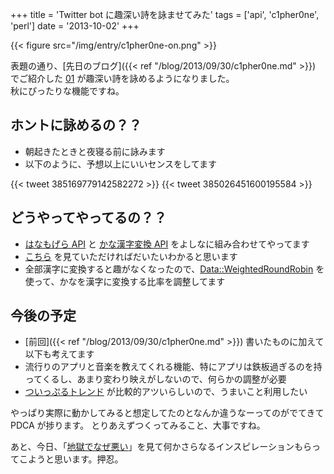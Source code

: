+++
title = 'Twitter bot に趣深い詩を詠ませてみた'
tags = ['api', 'c1pher0ne', 'perl']
date = '2013-10-02'
+++

{{< figure src="/img/entry/c1pher0ne-on.png" >}}

表題の通り、[先日のブログ]({{< ref "/blog/2013/09/30/c1pher0ne.md" >}}) でご紹介した [01](http://twitter.com/c1pher0ne) が趣深い詩を詠めるようになりました。  
秋にぴったりな機能ですね。

<!--more-->

## ホントに詠めるの？？

- 朝起きたときと夜寝る前に詠みます
- 以下のように、予想以上にいいセンスをしてます

{{< tweet 385169779142582272 >}}
{{< tweet 385026451600195584 >}}

## どうやってやってるの？？

- [はなもげら API](http://truelogic.biz/hanamogera/hana-about.html) と [かな漢字変換 API](http://developer.yahoo.co.jp/webapi/jlp/jim/v1/conversion.html) をよしなに組み合わせてやってます
- [こちら](https://github.com/m0t0k1ch1/c1pher0ne/blob/master/lib/Cipherone/Model/Poem.pm) を見ていただければだいたいわかると思います
- 全部漢字に変換すると趣がなくなったので、[Data::WeightedRoundRobin](http://search.cpan.org/~xaicron/Data-WeightedRoundRobin-0.06/lib/Data/WeightedRoundRobin.pm) を使って、かなを漢字に変換する比率を調整してます

## 今後の予定

- [前回]({{< ref "/blog/2013/09/30/c1pher0ne.md" >}}) 書いたものに加えて以下も考えてます
- 流行りのアプリと音楽を教えてくれる機能、特にアプリは鉄板過ぎるのを持ってくるし、あまり変わり映えがしないので、何らかの調整が必要
- [ついっぷるトレンド](http://tr.twipple.jp) が比較的アツいらしいので、うまいこと利用したい

やっぱり実際に動かしてみると想定してたのとなんか違うなーってのがでてきて PDCA が捗ります。
とりあえずつくってみること、大事ですね。

あと、今日、「[地獄でなぜ悪い](http://play-in-hell.com)」を見て何かさらなるインスピレーションもらってこようと思います。押忍。

